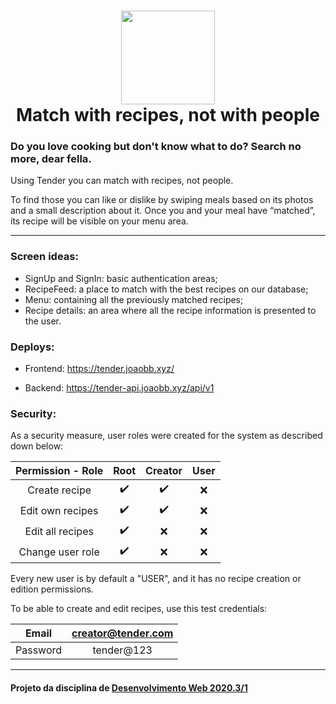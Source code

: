 <h1 align="center">
    <img alt="" src="https://github.com/joaobb/Tender/blob/master/projMisc/logo.png?raw=true" height="150px" />
    <br>Match with recipes, not with people</br>
</h1>

### Do you love cooking but don't know what to do? Search no more, dear fella. 

Using Tender you can match with recipes, not people. 

To find those you can like or dislike by swiping meals based on its photos and a small description about it. 
Once you and your meal have “matched”, its recipe will be visible on your menu area.

---

### Screen ideas:
- SignUp and SignIn: basic authentication areas;
- RecipeFeed: a place to match with the best recipes on our database;
- Menu: containing all the previously matched recipes;
- Recipe details: an area where all the recipe information is presented to the user.


### Deploys: 

- Frontend: https://tender.joaobb.xyz/

- Backend: https://tender-api.joaobb.xyz/api/v1

### Security: 

As a security measure, user roles were created for the system as described down below:

| Permission - Role |        Root        |       Creator      | User |
|:-----------------:|:------------------:|:------------------:|:----:|
|   Create recipe   | :heavy_check_mark: | :heavy_check_mark: |  :x: |
|  Edit own recipes | :heavy_check_mark: | :heavy_check_mark: |  :x: |
|  Edit all recipes | :heavy_check_mark: |         :x:        |  :x: |
|  Change user role | :heavy_check_mark: |         :x:        |  :x: |

Every new user is by default a "USER", and it has no recipe creation or edition permissions. 

To be able to create and edit recipes, use this test credentials:  

|   Email  | creator@tender.com |
|:--------:|:------------------:|
| Password |     tender@123     |

---

#### Projeto da disciplina de [Desenvolvimento Web 2020.3/1](https://github.com/matheusgr/devweb)

